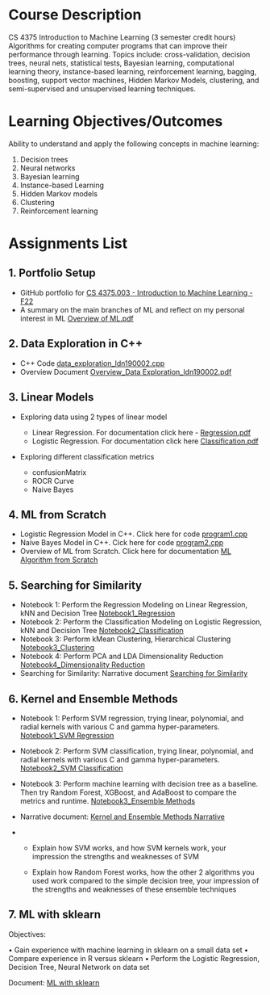 
# Course Description
CS 4375 Introduction to Machine Learning (3 semester credit hours) Algorithms for creating computer programs that can improve their performance through learning. Topics include: cross-validation, decision trees, neural nets, statistical tests, Bayesian learning, computational learning theory, instance-based learning, reinforcement learning, bagging, boosting, support vector machines, Hidden Markov Models, clustering, and semi-supervised and unsupervised learning techniques.

# Learning Objectives/Outcomes

Ability to understand and apply the following concepts in machine learning:
1. Decision trees
2. Neural networks
3. Bayesian learning
4. Instance-based Learning
5. Hidden Markov models
6. Clustering
7. Reinforcement learning

# Assignments List

## 1. Portfolio Setup

- GitHub portfolio for [CS 4375.003 - Introduction to Machine Learning - F22](https://github.com/leonewtonz/CS-4375.003---Introduction-to-Machine-Learning---F22)
- A summary on the main branches of ML and reflect on my personal interest in ML [Overview of ML.pdf](https://github.com/leonewtonz/CS-4375.003---Introduction-to-Machine-Learning---F22/blob/main/Assignments/Portfolio%20Setup/Overview%20of%20ML_ldn190002.pdf)

## 2. Data Exploration in C++
- C++ Code [data_exploration_ldn190002.cpp](https://github.com/leonewtonz/CS-4375.003---Introduction-to-Machine-Learning---F22/blob/main/Assignments/Portfolio%20C%2B%2B%20data%20exploration/data_exploration_ldn190002.cpp)
- Overview Document [Overview_Data Exploration_ldn190002.pdf](https://github.com/leonewtonz/CS-4375.003---Introduction-to-Machine-Learning---F22/blob/main/Assignments/Portfolio%20C%2B%2B%20data%20exploration/Overview_Data%20Exploration_ldn190002.pdf)

## 3. Linear Models

-	Exploring data using 2 types of linear model
	+	Linear Regression. For documentation click here - [Regression.pdf](https://github.com/leonewtonz/CS-4375.003---Introduction-to-Machine-Learning---F22/blob/main/Assignments/Linear%20Models/Regression.pdf)
	+	Logistic Regression. For documentation click here [Classification.pdf](https://github.com/leonewtonz/CS-4375.003---Introduction-to-Machine-Learning---F22/blob/main/Assignments/Linear%20Models/Classification.pdf)

-	Exploring different classification metrics
	+	confusionMatrix
	+	ROCR Curve
	+	Naive Bayes
	
## 4. ML from Scratch
-	Logistic Regression Model in C++. Click here for code [program1.cpp](https://github.com/leonewtonz/CS-4375.003---Introduction-to-Machine-Learning---F22/blob/main/Assignments/ML%20Algorithms%20from%20Scratch/program1.cpp)
-	Naive Bayes Model in C++. Cick here for code [program2.cpp](https://github.com/leonewtonz/CS-4375.003---Introduction-to-Machine-Learning---F22/blob/main/Assignments/ML%20Algorithms%20from%20Scratch/program2.cpp)
-	Overview of ML from Scratch. Click here for documentation [ML Algorithm from Scratch](https://github.com/leonewtonz/CS-4375.003---Introduction-to-Machine-Learning---F22/blob/main/Assignments/ML%20Algorithms%20from%20Scratch/ML%20Algorithm%20from%20Scratch.pdf)


## 5. Searching for Similarity
-	Notebook 1: Perform the Regression Modeling on Linear Regression, kNN and Decision Tree [Notebook1_Regression](https://github.com/leonewtonz/CS-4375.003---Introduction-to-Machine-Learning---F22/blob/main/Assignments/Similarity/Notebook1_Regression.pdf)
-	Notebook 2: Perform the Classification Modeling on Logistic Regression, kNN and Decision Tree [Notebook2_Classification](https://github.com/leonewtonz/CS-4375.003---Introduction-to-Machine-Learning---F22/blob/main/Assignments/Similarity/Notebook2_Classification.pdf)
-	Notebook 3: Perform kMean Clustering, Hierarchical Clustering [Notebook3_Clustering](https://github.com/leonewtonz/CS-4375.003---Introduction-to-Machine-Learning---F22/blob/main/Assignments/Similarity/Notebook3_Clustering.pdf)
-	Notebook 4: Perform PCA and LDA Dimensionality Reduction [Notebook4_Dimensionality Reduction](https://github.com/leonewtonz/CS-4375.003---Introduction-to-Machine-Learning---F22/blob/main/Assignments/Similarity/Notebook4_Dimensionality%20Reduction.pdf)
-	Searching for Similarity: Narrative document [Searching for Similarity](https://github.com/leonewtonz/CS-4375.003---Introduction-to-Machine-Learning---F22/blob/main/Assignments/Similarity/Searching%20for%20Similarity.pdf)


## 6. Kernel and Ensemble Methods

-	Notebook 1: Perform SVM regression, trying linear, polynomial, and radial kernels with various C and gamma hyper-parameters. [Notebook1_SVM Regression](https://github.com/leonewtonz/CS-4375.003---Introduction-to-Machine-Learning---F22/blob/main/Assignments/Kernel%20and%20Ensemble%20Methods/Notebook1.pdf)

-	Notebook 2: Perform SVM classification, trying linear, polynomial, and radial kernels with various C and gamma hyper-parameters. [Notebook2_SVM Classification](https://github.com/leonewtonz/CS-4375.003---Introduction-to-Machine-Learning---F22/blob/main/Assignments/Kernel%20and%20Ensemble%20Methods/Notebook2.pdf)

-	Notebook 3: Perform machine learning with decision tree as a baseline. Then try Random Forest, XGBoost, and AdaBoost to compare the metrics and runtime. [Notebook3_Ensemble Methods](https://github.com/leonewtonz/CS-4375.003---Introduction-to-Machine-Learning---F22/blob/main/Assignments/Kernel%20and%20Ensemble%20Methods/Notebook3.pdf)

-	Narrative document: [Kernel and Ensemble Methods Narrative](https://github.com/leonewtonz/CS-4375.003---Introduction-to-Machine-Learning---F22/blob/main/Assignments/Kernel%20and%20Ensemble%20Methods/NarrativeDocument.pdf)
-	
	+	Explain how SVM works, and how SVM kernels work, your impression the strengths and weaknesses of SVM
	
	+	Explain how Random Forest works, how the other 2 algorithms you used work compared to the simple decision tree, your impression of the strengths and weaknesses of these ensemble techniques

## 7. ML with sklearn

Objectives:

• Gain experience with machine learning in sklearn on a small data set
• Compare experience in R versus sklearn
• Perform the Logistic Regression, Decision Tree, Neural Network on data set

Document: [ML with sklearn](https://github.com/leonewtonz/CS-4375.003---Introduction-to-Machine-Learning---F22/blob/main/Assignments/ML%20with%20sklearn/ML%20with%20sklearn.pdf)